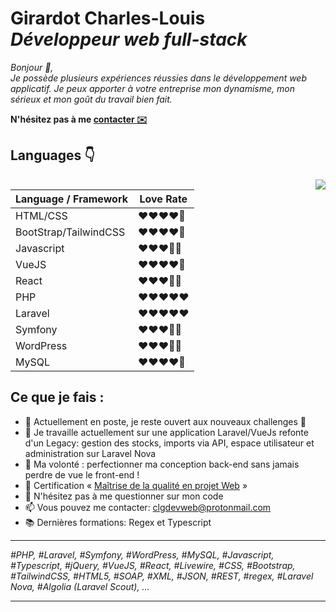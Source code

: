 # Girardot Charles-Louis<br>*Développeur web full-stack*


*Bonjour 👋, <br/>
Je possède plusieurs expériences réussies dans le développement web applicatif. 
Je peux apporter à votre entreprise mon dynamisme, mon sérieux et mon goût du travail bien fait.*<br>

**N'hésitez pas à me [contacter ✉️](mailto:clgdevweb@protonmail.com)**


## Languages :point_down:

<img src="https://clg-dev.fr/img/laravel_vue.png" align="right">

| Language / Framework | Love Rate |
| ------ | ------ |
| HTML/CSS | :heart::heart::heart::heart:🖤 |
| BootStrap/TailwindCSS | :heart::heart::heart::heart:🖤 |
| Javascript | :heart::heart::heart:🖤🖤 |
| VueJS | :heart::heart::heart::heart:🖤 |
| React | :heart::heart::heart:🖤🖤 |
| PHP | :heart::heart::heart::heart::heart: |
| Laravel | :heart::heart::heart::heart::heart: |
| Symfony | :heart::heart::heart:🖤🖤 |
| WordPress | :heart::heart::heart:🖤🖤 |
| MySQL | :heart::heart::heart::heart:🖤 |


## Ce que je fais :

- :blue_car: Actuellement en poste, je reste ouvert aux nouveaux challenges :rocket:
- :construction: Je travaille actuellement sur une application Laravel/VueJs refonte d'un Legacy: gestion des stocks, imports via API, espace utilisateur et administration sur Laravel Nova
- :green_book: Ma volonté : perfectionner ma conception back-end sans jamais perdre de vue le front-end !
- 😤 Certification « [Maîtrise de la qualité en projet Web](https://directory.opquast.com/fr/certificat/URM9BN/) »
- 💬 N'hésitez pas à me questionner sur mon code
- 📫 Vous pouvez me contacter: clgdevweb@protonmail.com
- 📚 Dernières formations: Regex et Typescript

___

*#PHP, #Laravel, #Symfony, #WordPress, #MySQL, #Javascript, #Typescript, #jQuery, #VueJS, #React, #Livewire, #CSS, #Bootstrap, #TailwindCSS, #HTML5, #SOAP, #XML, #JSON, #REST, #regex, #Laravel Nova, #Algolia (Laravel Scout), ...*
___


